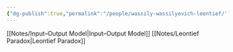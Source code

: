 ```yaml
---
{"dg-publish":true,"permalink":"/people/wassily-wassilyevich-leontief/"}
---
```



[[Notes/Input–Output Model\|Input–Output Model]]
[[Notes/Leontief Paradox\|Leontief Paradox]]
